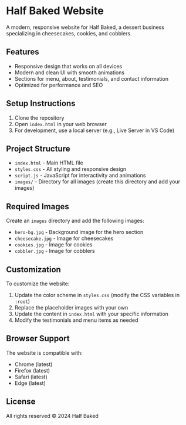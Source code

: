 # Half Baked Website

A modern, responsive website for Half Baked, a dessert business specializing in cheesecakes, cookies, and cobblers.

## Features

- Responsive design that works on all devices
- Modern and clean UI with smooth animations
- Sections for menu, about, testimonials, and contact information
- Optimized for performance and SEO

## Setup Instructions

1. Clone the repository
2. Open `index.html` in your web browser
3. For development, use a local server (e.g., Live Server in VS Code)

## Project Structure

- `index.html` - Main HTML file
- `styles.css` - All styling and responsive design
- `script.js` - JavaScript for interactivity and animations
- `images/` - Directory for all images (create this directory and add your images)

## Required Images

Create an `images` directory and add the following images:
- `hero-bg.jpg` - Background image for the hero section
- `cheesecake.jpg` - Image for cheesecakes
- `cookies.jpg` - Image for cookies
- `cobbler.jpg` - Image for cobblers

## Customization

To customize the website:

1. Update the color scheme in `styles.css` (modify the CSS variables in `:root`)
2. Replace the placeholder images with your own
3. Update the content in `index.html` with your specific information
4. Modify the testimonials and menu items as needed

## Browser Support

The website is compatible with:
- Chrome (latest)
- Firefox (latest)
- Safari (latest)
- Edge (latest)

## License

All rights reserved © 2024 Half Baked 